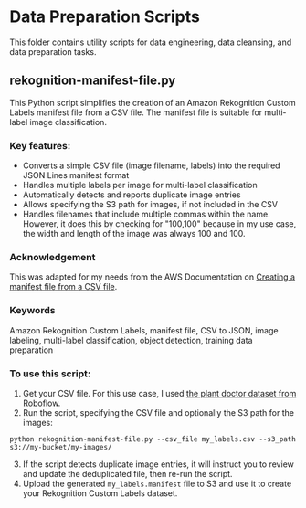 # Data Preparation Scripts
This folder contains utility scripts for data engineering, data cleansing, and data preparation tasks.

## rekognition-manifest-file.py
This Python script simplifies the creation of an Amazon Rekognition Custom Labels manifest file from a CSV file. The manifest file is suitable for multi-label image classification.

### Key features:
- Converts a simple CSV file (image filename, labels) into the required JSON Lines manifest format
- Handles multiple labels per image for multi-label classification
- Automatically detects and reports duplicate image entries
- Allows specifying the S3 path for images, if not included in the CSV
- Handles filenames that include multiple commas within the name. However, it does this by checking for "100,100" because in my use case, the width and length of the image was always 100 and 100.

### Acknowledgement
This was adapted for my needs from the AWS Documentation on [Creating a manifest file from a CSV file](https://docs.aws.amazon.com/rekognition/latest/customlabels-dg/ex-csv-manifest.html).

### Keywords
Amazon Rekognition Custom Labels, manifest file, CSV to JSON, image labeling, multi-label classification, object detection, training data preparation

### To use this script:
1. Get your CSV file. For this use case, I used [the plant doctor dataset from Roboflow](https://public.roboflow.com/object-detection/plantdoc).
2. Run the script, specifying the CSV file and optionally the S3 path for the images:
```
python rekognition-manifest-file.py --csv_file my_labels.csv --s3_path s3://my-bucket/my-images/
```
3. If the script detects duplicate image entries, it will instruct you to review and update the deduplicated file, then re-run the script.
4. Upload the generated `my_labels.manifest` file to S3 and use it to create your Rekognition Custom Labels dataset.
